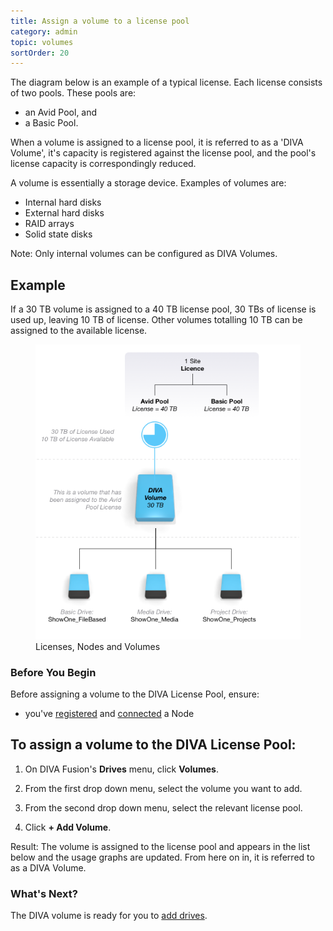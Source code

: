 ```yaml
---
title: Assign a volume to a license pool
category: admin
topic: volumes
sortOrder: 20
---
```


The diagram below is an example of a typical license. Each license consists of two pools. These pools are:

- an Avid Pool, and
- a Basic Pool.

When a volume is assigned to a license pool, it is referred to as a 'DIVA Volume', it's capacity is registered against the license pool, and the pool's license capacity is correspondingly reduced.

A volume is essentially a storage device. Examples of volumes are:

- Internal hard disks
- External hard disks
- RAID arrays
- Solid state disks

<p class="note">Note: Only internal volumes can be configured as DIVA Volumes.</p>

## Example

If a 30 TB volume is assigned to a 40 TB license pool, 30 TBs of license is used up, leaving 10 TB of license. Other volumes totalling 10 TB can be assigned to the available license.

<figure>
  <img src="/images/v2/fusion/license-04.png" alt="Licenses, Nodes and Volumes"/>
  <figcaption>Licenses, Nodes and Volumes</figcaption>
</figure>

### Before You Begin

Before assigning a volume to the DIVA License Pool, ensure:

- you've [registered](/v2/articles/register-a-new-node.html) and [connected](/v2/articles/configure-node.html) a Node

## To assign a volume to the DIVA License Pool:

1. On DIVA Fusion's **Drives** menu, click **Volumes**.

2. From the first drop down menu, select the volume you want to add.

3. From the second drop down menu, select the relevant license pool.

4. Click **+ Add Volume**.

<p class="tip tip--result">Result: The volume is assigned to the license pool and appears in the list below and the usage graphs are updated. From here on in, it is referred to as a DIVA Volume.</p>

### What's Next?

The DIVA volume is ready for you to [add drives](/v2/articles/create-a-drive.html).
